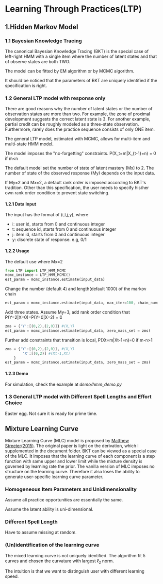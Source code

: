 # Learning Through Practices(LTP)

## 1.Hidden Markov Model

### 1.1 Bayesian Knowledge Tracing
The canonical Bayesian Knowledge Tracing (BKT) is the special case of left-right HMM with a single item where the number of latent states and that of observe states are both TWO.

The model can be fitted by EM algorithm or by MCMC algorithm.

It should be noticed that the parameters of BKT are uniquely identified if the specification is right.

### 1.2 General LTP model with response only

There are good reasons why the number of latent states or the number of observation states are more than two. For example, the zone of proximal development suggests the correct latent state is 3. For another example, partial credit can be roughly modeled as a three-state observation. Furthermore, rarely does the practice sequence consists of only ONE item. 

The general LTP model, estimated with MCMC, allows for multi-item and multi-state HMM model. 

The model imposes the "no-forgetting" constraints. P(X_t=m|X_{t-1}=n) = 0 if m<n 

The default model set the number of state of latent mastery (Mx) to 2. The number of state of the observed response (My) depends on the input data.

If My=2 and Mx=2, a default rank order is imposed according to BKT's tradition. Other than this specification, the user needs to specify his/her own rank order condition to prevent state switching.

#### 1.2.1 Data Input
The input has the format of (i,t,j,y), where

* i: user id, starts from 0 and continuous integer
* t: sequence id, starts from 0 and continuous integer
* j: item id, starts from 0 and continuous integer 
* y: discrete state of response. e.g, 0/1

#### 1.2.2 Usage

The default use where Mx=2
```python
from LTP import LTP_HMM_MCMC
mcmc_instance = LTP_HMM_MCMC()
est_param = mcmc_instance.estimate(input_data)
```

Change the number (default 4) and length(default 1000) of the markov chain
```python
est_param = mcmc_instance.estimate(input_data, max_iter=100, chain_num=1)
```



Add three states. Assume My=3, add rank order condition that P(Y=2|X=0)=P(Y=0|X=2) = 0
```python
zms = {'Y':[(0,2),(2,0)]} #(X,Y)
est_param = mcmc_instance.estimate(input_data, zero_mass_set = zms)
```

Further add constraints that transition is local, P(Xt=m|Xt-1=n)=0 if m-n>1
```python
zms = {'Y':[(0,2),(2,0)], #(X,Y)
		'X':[(0,2)] #(Xt-1,Xt)
	}
est_param = mcmc_instance.estimate(input_data, zero_mass_set = zms)
```



#### 1.2.3 Demo
For simulation, check the example at *demo/hmm_demo.py*



### 1.3 General LTP model with Different Spell Lengths and Effort Choice
Easter egg. Not sure it is ready for prime time.




## Mixture Learning Curve

Mixture Learning Curve (MLC) model is proposed by [Matthew Streeter(2015)](http://www.educationaldatamining.org/EDM2015/proceedings/full45-52.pdf). The original paper is light on the derivation, which I supplemented in the document folder.
BKT can be viewed as a special case of the MLC. It imposes that the learning curve of each component is a step function with same upper and lower limit while the mixture density is governed by learning rate the prior. 
The vanilla version of MLC imposes no structure on the learning curve. Therefore it also loses the ability to generate user-specific learning curve parameter.

### Homogeneous Item Parameters and Unidimensionality

Assume all practice opportunities are essentially the same.

Assume the latent ability is uni-dimensional.

### Different Spell Length
Have to assume missing at random. 

### (Un)identification of the learning curve

The mixed learning curve is not uniquely identified. The algorithm fit 5 curves and chosen the curvature with largest $\ell_2$ norm. 

The intuition is that we want to distinguish user with different learning speed.
